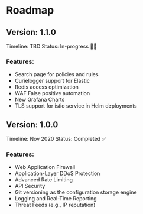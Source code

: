 # Roadmap

## Version: 1.1.0

Timeline: TBD
Status: In-progress 👩‍💻

### Features:
* Search page for policies and rules
* Curielogger support for Elastic
* Redis access optimization
* WAF False positive automation
* New Grafana Charts
* TLS support for istio service in Helm deployments

## Version: 1.0.0

Timeline: Nov 2020
Status: Completed ✅

### Features:
* Web Application Firewall
* Application-Layer DDoS Protection
* Advanced Rate Limiting
* API Security
* Git versioning as the configuration storage engine
* Logging and Real-Time Reporting
* Threat Feeds (e.g., IP reputation)
